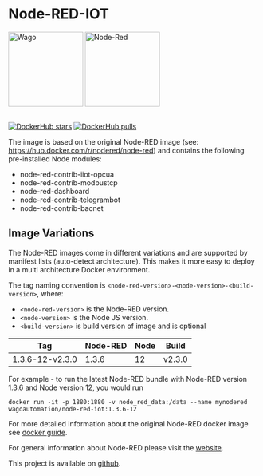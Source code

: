 
# Node-RED-IOT

<img src="https://avatars0.githubusercontent.com/u/28384526?s=200&v=4" alt="Wago" height="150" align="middle">
<img src="https://avatars3.githubusercontent.com/u/5375661?s=200&v=4" alt="Node-Red" height="150" align="middle">

</br>
</br>


[![DockerHub stars](https://img.shields.io/docker/stars/wagoautomation/node-red-iot.svg?flat&logo=docker "DockerHub stars")](https://hub.docker.com/r/wagoautomation/node-red-iot)
[![DockerHub pulls](https://img.shields.io/docker/pulls/wagoautomation/node-red-iot.svg?flat&logo=docker "DockerHub pulls")](https://hub.docker.com/r/wagoautomation/node-red-iot)

The image is based on the original Node-RED image (see: https://hub.docker.com/r/nodered/node-red) and contains the following pre-installed Node modules:
- node-red-contrib-iiot-opcua
- node-red-contrib-modbustcp
- node-red-dashboard
- node-red-contrib-telegrambot
- node-red-contrib-bacnet
    
## Image Variations
The Node-RED images come in different variations and are supported by manifest lists (auto-detect architecture).
This makes it more easy to deploy in a multi architecture Docker environment. 

The tag naming convention is `<node-red-version>-<node-version>-<build-version>`, where:
- `<node-red-version>` is the Node-RED version.
- `<node-version>` is the Node JS version.
- `<build-version>` is build version of image and is optional

| **Tag**                    | **Node-RED** | **Node** | **Build** |
|----------------------------|--------------|----------|-----------|
| 1.3.6-12-v2.3.0            |    1.3.6     |    12    |   v2.3.0  |

For example - to run the latest Node-RED bundle with Node-RED version 1.3.6 and Node version 12, you would run
```
docker run -it -p 1880:1880 -v node_red_data:/data --name mynodered wagoautomation/node-red-iot:1.3.6-12
```

For more detailed information about the original Node-RED docker image see [docker guide](https://nodered.org/docs/getting-started/docker).

For general information about Node-RED please visit the [website](https://nodered.org/).

This project is available on [github](https://github.com/WAGO/node-red-iot).